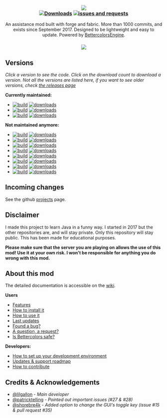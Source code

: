 <h3 align="center">
  <img src=".github/header.png">
  <br>
  <a href="https://github.com/lilgallon/Bettercolors/releases"><img alt="Downloads" src="https://img.shields.io/github/downloads/lilgallon/bettercolors/total.svg"/></a>
    <a href="https://github.com/lilgallon/Bettercolors/issues"><img alt="issues and requests" src="https://img.shields.io/github/issues/lilgallon/bettercolors.svg?label=issues%20or%20requests"/></a>
</h3>

<p align="center">
  An assistance mod built with forge and fabric. More than 1000 commits, and exists since September 2017. Designed to be lightweight and easy to update. Powered by <a href="https://github.com/lilgallon/BettercolorsEngine">BettercolorsEngine</a>.
</p>

<h3 align="center">
  <img src=".github/illustration.gif">
</h3>

## Versions
*Click a version to see the code. Click on the download count to download a version. Not all the versions are listed here, if you want to see older versions, check [the releases page](https://github.com/lilgallon/Bettercolors/releases)*

**Currently maintained:**
- [![build](https://img.shields.io/github/workflow/status/lilgallon/Bettercolors/Build%20MC1.8.9?label=Bettercolors%207.4.0%20for%20MC1.8.9%20(forge))](https://github.com/lilgallon/Bettercolors/tree/MC_1.8.9) [![downloads](https://img.shields.io/github/downloads/lilgallon/Bettercolors/7.4.0-MC1.8.9/total)](https://github.com/lilgallon/Bettercolors/releases/tag/7.4.0-MC1.8.9)
- [![build](https://img.shields.io/github/workflow/status/lilgallon/Bettercolors/Build%20MC1.16.4?label=Bettercolors%207.4.0%20for%20MC1.16.4%20(forge))](https://github.com/lilgallon/Bettercolors/tree/MC_1.16.4) [![downloads](https://img.shields.io/github/downloads/lilgallon/Bettercolors/7.4.0-MC1.16.4/total)](https://github.com/lilgallon/Bettercolors/releases/tag/7.4.0-MC1.16.4)
- [![build](https://img.shields.io/github/workflow/status/lilgallon/Bettercolors/Build%20MC1.16.5_fabric?label=Bettercolors%207.4.0%20for%20MC1.16.5%20(fabric))](https://github.com/lilgallon/Bettercolors/tree/MC_1.16.5_fabric) [![downloads](https://img.shields.io/github/downloads/lilgallon/Bettercolors/7.4.0-MC1.16.5fa/total)](https://github.com/lilgallon/Bettercolors/releases/tag/7.4.0-MC1.16.5fa)

**Not maintained anymore:**
- [![build](https://img.shields.io/github/workflow/status/lilgallon/Bettercolors/Build%20MC1.12.2?label=Bettercolors%206.1.0%20for%20MC1.12.2%20(forge))](https://github.com/lilgallon/Bettercolors/tree/MC_1.12.2) [![downloads](https://img.shields.io/github/downloads/lilgallon/Bettercolors/6.1.0-MC1.12.2/total)](https://github.com/lilgallon/Bettercolors/releases/tag/6.1.0-MC1.12.2)
- [![build](https://img.shields.io/github/workflow/status/lilgallon/Bettercolors/Build%20MC1.13.2?label=Bettercolors%206.0.0%20for%20MC1.13.2%20(forge))](https://github.com/lilgallon/Bettercolors/tree/MC_1.13.2) [![downloads](https://img.shields.io/github/downloads/lilgallon/Bettercolors/6.0.0-MC1.13.2/total)](https://github.com/lilgallon/Bettercolors/releases/tag/6.0.0-MC1.13.2)
- [![build](https://img.shields.io/github/workflow/status/lilgallon/Bettercolors/Build%20MC1.14.4?label=Bettercolors%206.1.0%20for%20MC1.14.4%20(forge))](https://github.com/lilgallon/Bettercolors/tree/MC_1.14.4) [![downloads](https://img.shields.io/github/downloads/lilgallon/Bettercolors/6.1.0-MC1.14.4/total)](https://github.com/lilgallon/Bettercolors/releases/tag/6.1.0-MC1.14.4)
- [![build](https://img.shields.io/github/workflow/status/lilgallon/Bettercolors/Build%20MC1.15.2?label=Bettercolors%206.1.2%20for%20MC1.15.2%20(forge))](https://github.com/lilgallon/Bettercolors/tree/MC_1.15.2) [![downloads](https://img.shields.io/github/downloads/lilgallon/Bettercolors/6.1.2-MC1.15.2/total)](https://github.com/lilgallon/Bettercolors/releases/tag/6.1.2-MC1.15.2)
- [![build](https://img.shields.io/github/workflow/status/lilgallon/Bettercolors/Build%20MC1.16.1?label=Bettercolors%207.2.0%20for%20MC1.16.1%20(forge))](https://github.com/lilgallon/Bettercolors/tree/MC_1.16.1) [![downloads](https://img.shields.io/github/downloads/lilgallon/Bettercolors/7.2.0-MC1.16.1/total)](https://github.com/lilgallon/Bettercolors/releases/tag/7.2.0-MC1.16.1)
- [![build](https://img.shields.io/github/workflow/status/lilgallon/Bettercolors/Build%20MC1.16.2?label=Bettercolors%207.3.0%20for%20MC1.16.2%20(forge))](https://github.com/lilgallon/Bettercolors/tree/MC_1.16.2) [![downloads](https://img.shields.io/github/downloads/lilgallon/Bettercolors/7.3.0-MC1.16.2/total)](https://github.com/lilgallon/Bettercolors/releases/tag/7.3.0-MC1.16.2)
- [![build](https://img.shields.io/github/workflow/status/lilgallon/Bettercolors/Build%20MC1.16.2_fabric?label=Bettercolors%207.3.0%20for%20MC1.16.2%20(fabric))](https://github.com/lilgallon/Bettercolors/tree/MC_1.16.2_fabric) [![downloads](https://img.shields.io/github/downloads/lilgallon/Bettercolors/7.3.0-MC1.16.2fa/total)](https://github.com/lilgallon/Bettercolors/releases/tag/7.3.0-MC1.16.2fa)
- [![build](https://img.shields.io/github/workflow/status/lilgallon/Bettercolors/Build%20MC1.16.4_fabric?label=Bettercolors%207.4.0%20for%20MC1.16.4%20(fabric))](https://github.com/lilgallon/Bettercolors/tree/MC_1.16.4_fabric) [![downloads](https://img.shields.io/github/downloads/lilgallon/Bettercolors/7.4.0-MC1.16.4fa/total)](https://github.com/lilgallon/Bettercolors/releases/tag/7.4.0-MC1.16.4fa)

## Incoming changes

See the github [projects](https://github.com/lilgallon/Bettercolors/projects) page.

## Disclaimer

I made this project to learn Java in a funny way. I started in 2017 but the other repositories are, and will stay private. Only this repository will stay public. This has been made for educational purposes.

**Please make sure that the server you are playing on allows the use of this mod! Use it at your own risk. I won't be responsible for anything you do wrong with this mod.**

## About this mod

The detailed documentation is accessible on the [wiki](https://github.com/lilgallon/Bettercolors/wiki).

**Users**
- [Features](https://github.com/lilgallon/Bettercolors/wiki/2.-Features)
- [How to install it](https://github.com/lilgallon/Bettercolors/wiki/1.-User-section)
- [How to use it](https://github.com/lilgallon/Bettercolors/wiki/1.-User-section)
- [Last updates](https://github.com/lilgallon/Bettercolors/wiki/4.-Updates-&-Support-roadmap)
- [Found a bug?](https://github.com/lilgallon/Bettercolors/issues/new?assignees=&labels=&template=bug_report.md&title=)
- [A question, a request?](https://github.com/lilgallon/Bettercolors/issues/new?assignees=&labels=&template=feature_request.md&title=)
- [Is Bettercolors safe?](https://github.com/lilgallon/Bettercolors/wiki/0.-What-makes-Bettercolors-undetectable)

**Developers:**
- [How to set up your development environment](https://github.com/lilgallon/Bettercolors/wiki/3.-Developer-section)
- [Updates & support roadmap](https://github.com/lilgallon/Bettercolors/wiki/4.-Updates-&-Support-roadmap)
- [How to contribute](https://github.com/lilgallon/Bettercolors/wiki/3.-Developer-section#contributing)

## Credits & Acknowledgements

- [@lilgallon](https://github.com/lilgallon)  - *Main developer*
- [@patricktelling](https://github.com/patricktelling) - *Pointed out important issues (#27 & #28)*
- [@shorebre4k](https://github.com/shorebre4k) - *Added option to change the GUI's toggle key (issue #15 & pull request #35)*

